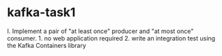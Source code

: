 # kafka-task1

I. Implement a pair of "at least once" producer and "at most once" consumer. 1. no web application required 2. write an integration test
using the Kafka Containers library
